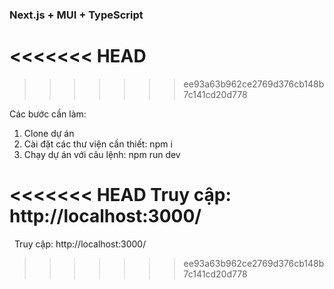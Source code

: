 ### Next.js + MUI + TypeScript
<<<<<<< HEAD
=======


>>>>>>> ee93a63b962ce2769d376cb148b7c141cd20d778

Các bước cần làm:

1. Clone dự án
2. Cài đặt các thư viện cần thiết: npm i
3. Chạy dự án với câu lệnh: npm run dev

<<<<<<< HEAD
Truy cập: http://localhost:3000/
=======
 
Truy cập:  http://localhost:3000/
>>>>>>> ee93a63b962ce2769d376cb148b7c141cd20d778
